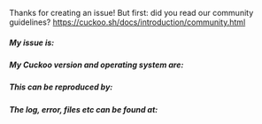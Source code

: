 Thanks for creating an issue! But first: did you read our community guidelines?
https://cuckoo.sh/docs/introduction/community.html

##### My issue is:

##### My Cuckoo version and operating system are:

##### This can be reproduced by:

##### The log, error, files etc can be found at:
